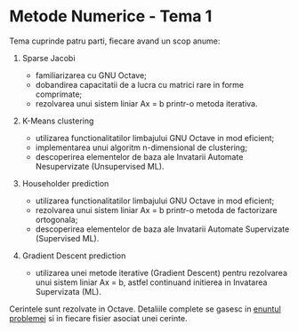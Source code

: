 # Metode Numerice - Tema 1
Tema cuprinde patru parti, fiecare avand un scop anume:

1. Sparse Jacobi
    * familiarizarea cu GNU Octave;
    * dobandirea capacitatii de a lucra cu matrici rare in forme comprimate;
    * rezolvarea unui sistem liniar Ax = b printr-o metoda iterativa.
2. K-Means clustering
    * utilizarea functionalitatilor limbajului GNU Octave in mod eficient;
    * implementarea unui algoritm n-dimensional de clustering;
    * descoperirea elementelor de baza ale Invatarii Automate Nesupervizate (Unsupervised ML).
3. Householder prediction
    * utilizarea functionalitatilor limbajului GNU Octave in mod eficient;
    * rezolvarea unui sistem liniar Ax = b printr-o metoda de factorizare ortogonala;
    * descoperirea elementelor de baza ale Invatarii Automate Supervizate (Supervised ML).

4. Gradient Descent prediction
    * utilizarea unei metode iterative (Gradient Descent) pentru rezolvarea unui sistem liniar Ax = b, astfel
continuand initierea in Invatarea Supervizata (ML).

Cerintele sunt rezolvate in Octave. Detaliile complete se gasesc in [enuntul problemei](https://github.com/btudorache/ml-introduction/blob/master/Tema%201%20-%202020.pdf) si in fiecare fisier asociat unei cerinte.
